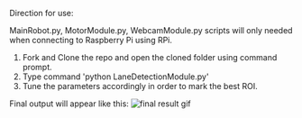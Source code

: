 Direction for use:

MainRobot.py, MotorModule.py, WebcamModule.py scripts will only needed when connecting to Raspberry Pi using RPi.

1. Fork and Clone the repo and open the cloned folder using command prompt.
2. Type command 'python LaneDetectionModule.py'
3. Tune the parameters accordingly in order to mark the best ROI.

Final output will appear like this:
![final result gif](https://github.com/hjhardik/Advanced-Lane-Finding/blob/master/gifs/allFinal.gif)

